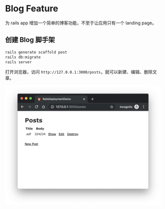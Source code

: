 # Blog Feature

为 rails app 增加一个简单的博客功能，不至于让应用只有一个 landing page。

## 创建 Blog 脚手架

```
rails generate scaffold post
rails db:migrate
rails server
```

打开浏览器，访问 `http://127.0.0.1:3000/posts`，就可以新建、编辑、删除文章。

![Posts index page](images/posts-index-page.png)
